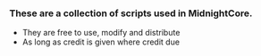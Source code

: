 ### These are a collection of scripts used in MidnightCore.
* They are free to use, modify and distribute
* As long as credit is given where credit due